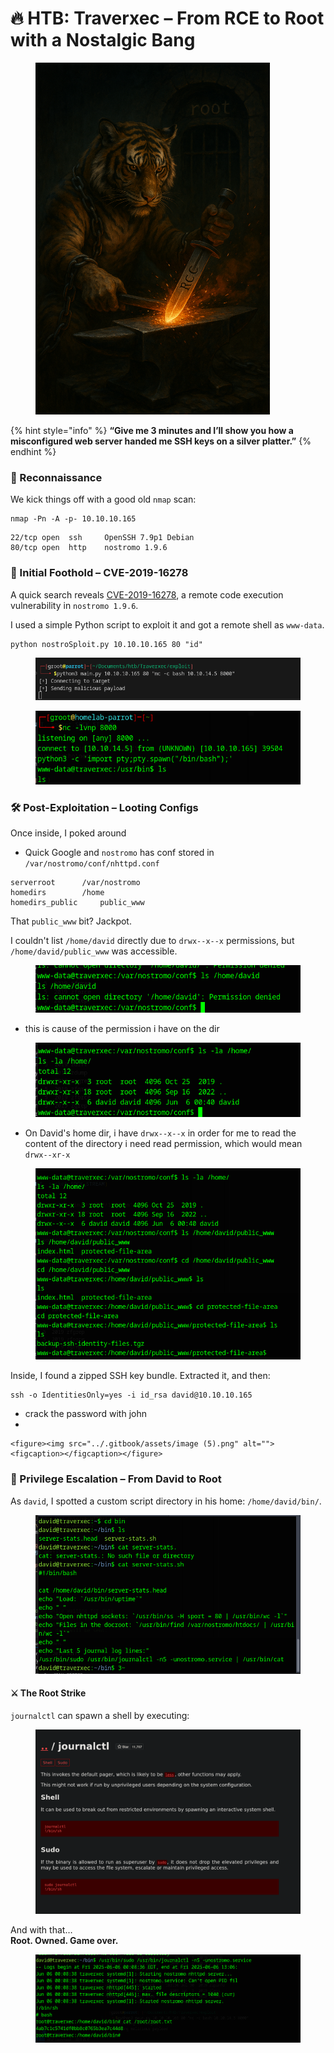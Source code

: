 # 🔥 HTB: Traverxec – From RCE to Root with a Nostalgic Bang

<figure><img src="../.gitbook/assets/ChatGPT Image Jun 7, 2025, 08_39_54 AM.png" alt="" width="375"><figcaption></figcaption></figure>

{% hint style="info" %}
**“Give me 3 minutes and I’ll show you how a misconfigured web server handed me SSH keys on a silver platter.”**
{% endhint %}

### 🧠 Reconnaissance

We kick things off with a good old `nmap` scan:

```
nmap -Pn -A -p- 10.10.10.165
```

```
22/tcp open  ssh     OpenSSH 7.9p1 Debian
80/tcp open  http    nostromo 1.9.6
```

### 🚀 Initial Foothold – CVE-2019-16278

A quick search reveals [CVE-2019-16278](https://github.com/AnubisSec/CVE-2019-16278), a remote code execution vulnerability in `nostromo 1.9.6`.

I used a simple Python script to exploit it and got a remote shell as `www-data`.

```
python nostroSploit.py 10.10.10.165 80 "id"
```

<figure><img src="../.gitbook/assets/image (1) (1) (1) (1).png" alt=""><figcaption></figcaption></figure>

<figure><img src="../.gitbook/assets/image (1) (1) (1) (1) (1).png" alt=""><figcaption></figcaption></figure>

### 🛠️ Post-Exploitation – Looting Configs

Once inside, I poked around

* Quick Google and `nostromo` has conf stored in `/var/nostromo/conf/nhttpd.conf`

```
serverroot		/var/nostromo
homedirs		/home
homedirs_public		public_www
```

That `public_www` bit? Jackpot.

I couldn't list `/home/david` directly due to `drwx--x--x` permissions, but `/home/david/public_www` was accessible.

<figure><img src="../.gitbook/assets/image (2) (1) (1).png" alt=""><figcaption></figcaption></figure>

* this is cause of the permission i have on the dir

<figure><img src="../.gitbook/assets/image (3) (1) (1).png" alt=""><figcaption></figcaption></figure>

* On David's home dir, i have `drwx--x--x` in order for me to read the content of the directory i need read permission, which would mean `drwx--xr-x`&#x20;

<figure><img src="../.gitbook/assets/image (4) (1) (1).png" alt=""><figcaption></figcaption></figure>



Inside, I found a zipped SSH key bundle. Extracted it, and then:

```
ssh -o IdentitiesOnly=yes -i id_rsa david@10.10.10.165
```

* crack the password with john
*

    <figure><img src="../.gitbook/assets/image (5).png" alt=""><figcaption></figcaption></figure>



### 🧗 Privilege Escalation – From David to Root

As `david`, I spotted a custom script directory in his home: `/home/david/bin/`.

<figure><img src="../.gitbook/assets/image (6).png" alt=""><figcaption></figcaption></figure>

#### ⚔️ The Root Strike

`journalctl` can spawn a shell by executing:

<figure><img src="../.gitbook/assets/image (7).png" alt=""><figcaption></figcaption></figure>

And with that…\
**Root. Owned. Game over.**

<figure><img src="../.gitbook/assets/image (8).png" alt=""><figcaption></figcaption></figure>

